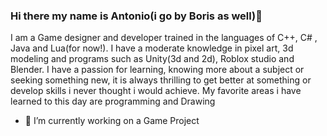 ### Hi there my name is Antonio(i go by Boris as well)👋

I am a Game designer and developer trained in the languages of C++, C# , Java and Lua(for now!). I have a moderate knowledge in pixel art, 3d modeling and programs such as Unity(3d and 2d), Roblox studio and Blender.
 I have a passion for learning, knowing more about a subject or seeking something new, it is always thrilling to get better at something or develop skills i never thought i would achieve. My favorite areas i have learned to this day are programming and Drawing

- 🔭 I’m currently working on a Game Project
